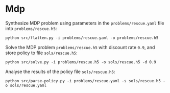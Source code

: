 # Mdp

Synthesize MDP problem using parameters in the ```problems/rescue.yaml``` file into  ```problems/rescue.h5```:
```
python src/flatten.py -i problems/rescue.yaml -o problems/rescue.h5
```

Solve the MDP problem ```problems/rescue.h5``` with discount rate ```0.9```, and store policy to file ```sols/rescue.h5```:
```
python src/solve.py -i problems/rescue.h5 -o sols/rescue.h5 -d 0.9
```

Analyse the results of the policy file ```sols/rescue.h5```:
```
python src/parse-policy.py -i problems/rescue.yaml -s sols/rescue.h5 -o sols/rescue.yaml
```
